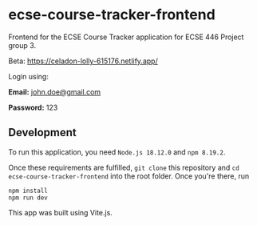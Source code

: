 # ecse-course-tracker-frontend
Frontend for the ECSE Course Tracker application for ECSE 446 Project group 3.


Beta: https://celadon-lolly-615176.netlify.app/



Login using:

__Email:__ john.doe@gmail.com

__Password:__ 123

## Development

To run this application, you need ```Node.js 18.12.0``` and ```npm 8.19.2```.

Once these requirements are fulfilled, ```git clone``` this repository and ```cd ecse-course-tracker-frontend``` into the root folder. Once you're there, run

```
npm install
npm run dev
```

This app was built using Vite.js.
